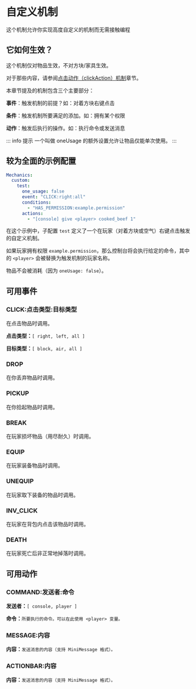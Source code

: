 # 自定义机制
这个机制允许你实现高度自定义的机制而无需接触编程

## 它如何生效？

这个机制仅对物品生效，不对方块/家具生效。

对于那些内容，请参阅[点击动作（clickAction）机制](mechanics.all-mechanics.clickaction-mechanic.md)章节。

本章节提及的机制包含三个主要部分：

**事件**：触发机制的前提？如：对着方块右键点击

**条件**：触发机制所要满足的添加。如：拥有某个权限

**动作**：触发后执行的操作。如：执行命令或发送消息

::: info 提示
一个叫做 oneUsage 的额外设置允许让物品仅能单次使用。
:::

## 较为全面的示例配置

```YAML
Mechanics:
  custom:
    test:
      one_usage: false
      event: "CLICK:right:all"
      conditions:
        - "HAS_PERMISSION:example.permission"
      actions:
        - "[console] give <player> cooked_beef 1"
```

在这个示例中，子配置 `test` 定义了一个在玩家（对着方块或空气）右键点击触发的自定义机制。

如果玩家拥有权限 `example.permission`，那么控制台将会执行给定的命令，其中的 `<player>` 会被替换为触发机制的玩家名称。

物品不会被消耗（因为 `oneUsage: false`）。

## 可用事件

### CLICK:点击类型:目标类型

在点击物品时调用。

**点击类型：**`[ right, left, all ]`

**目标类型：**`[ block, air, all ]`

### DROP

在你丢弃物品时调用。

### PICKUP

在你拾起物品时调用。

### BREAK

在玩家损坏物品（用尽耐久）时调用。

### EQUIP

在玩家装备物品时调用。

### UNEQUIP

在玩家取下装备的物品时调用。

### INV_CLICK

在玩家在背包内点击该物品时调用。

### DEATH

在玩家死亡后非正常地掉落时调用。

## 可用动作

### COMMAND:发送者:命令

**发送者：**`[ console, player ]`

**命令：**`所要执行的命令。可以在此使用 <player> 变量。`

### MESSAGE:内容

**内容：**`发送消息的内容（支持 MiniMessage 格式）。`

### ACTIONBAR:内容

**内容：**`发送消息的内容（支持 MiniMessage 格式）。`